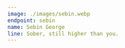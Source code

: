 ```yaml
---
image: ./images/sebin.webp
endpoint: sebin
name: Sebin George
line: Sober, still higher than you.
---
```

